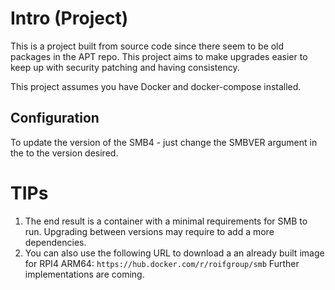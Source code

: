 # Intro (Project)
This is a project built from source code since there seem to be old packages in the APT repo.
This project aims to make upgrades easier to keep up with security patching and having consistency.

This project assumes you have Docker and docker-compose installed.

## Configuration
To update the version of the SMB4 - just change the SMBVER argument in the to the version desired.

# TIPs
1. The end result is a container with a minimal requirements for SMB to run. Upgrading between versions may require to add a more dependencies.
2. You can also use the following URL to download a an already built image for RPI4 ARM64: 
```https://hub.docker.com/r/roifgroup/smb```
Further implementations are coming.
